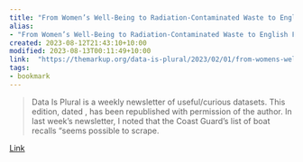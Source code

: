 ```yaml
---
title: "From Women’s Well-Being to Radiation-Contaminated Waste to English Football – The Markup"
alias:
- "From Women’s Well-Being to Radiation-Contaminated Waste to English Football – The Markup"
created: 2023-08-12T21:43:10+10:00
modified: 2023-08-13T00:11:49+10:00
link:  "https://themarkup.org/data-is-plural/2023/02/01/from-womens-well-being-to-radiation-contaminated-waste-to-english-football"
tags:
- bookmark
---
```


> Data Is Plural is a weekly newsletter of useful/curious datasets. This edition, dated , has been republished with permission of the author. In last week’s newsletter, I noted that the Coast Guard’s list of boat recalls “seems possible to scrape.

[Link](https://themarkup.org/data-is-plural/2023/02/01/from-womens-well-being-to-radiation-contaminated-waste-to-english-football)